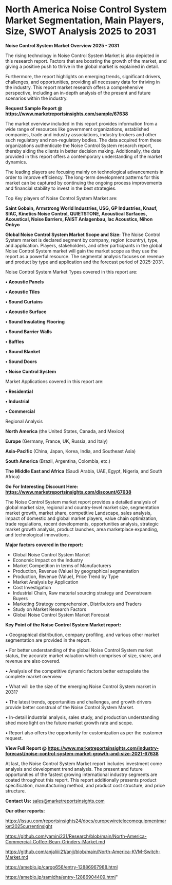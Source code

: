 # North America Noise Control System Market Segmentation, Main Players, Size, SWOT Analysis 2025 to 2031

<Strong> Noise Control System Market Overview 2025 - 2031</strong>

The rising technology in Noise Control System Market is also depicted in this research report. Factors that are boosting the growth of the market, and giving a positive push to thrive in the global market is explained in detail.

Furthermore, the report highlights on emerging trends, significant drivers, challenges, and opportunities, providing all necessary data for thriving in the industry. This report market research offers a comprehensive perspective, including an in-depth analysis of the present and future scenarios within the industry.

<strong>Request Sample Report @ <a href=https://www.marketreportsinsights.com/sample/67638>https://www.marketreportsinsights.com/sample/67638</a></strong>

The market overview included in this report provides information from a wide range of resources like government organizations, established companies, trade and industry associations, industry brokers and other such regulatory and non-regulatory bodies. The data acquired from these organizations authenticate the Noise Control System research report, thereby aiding the clients in better decision making. Additionally, the data provided in this report offers a contemporary understanding of the market dynamics.

The leading players are focusing mainly on technological advancements in order to improve efficiency. The long-term development patterns for this market can be captured by continuing the ongoing process improvements and financial stability to invest in the best strategies.

Top Key players of Noise Control System Market are:

<strong>Saint Gobain, Armstrong World Industries, USG, GP Industries, Knauf, SIAC, Kinetics Noise Control, QUIETSTONE, Acoustical Surfaces, Acoustical, Noise Barriers, FAIST Anlagenbau, Iac Acoustics, Nihon Onkyo</strong>

<strong><b>Global Noise Control System Market Scope and Size:</b></strong>
The Noise Control System market is declared segment by company, region (country), type, and application. Players, stakeholders, and other participants in the global Noise Control System market will gain the market scope as they use the report as a powerful resource. The segmental analysis focuses on revenue and product by type and application and the forecast period of 2025-2031.

Noise Control System Market Types covered in this report are:

<strong>• Acoustic Panels

• Acoustic Tiles

• Sound Curtains

• Acoustic Surface

• Sound Insulating Flooring

• Sound Barrier Walls

• Baffles

• Sound Blanket

• Sound Doors

• Noise Control System</strong>

Market Applications covered in this report are:

<strong>• Residential

• Industrial

• Commercial</strong> 

Regional Analysis

<strong>North America</strong> (the United States, Canada, and Mexico)

<strong>Europe</strong> (Germany, France, UK, Russia, and Italy)

<strong>Asia-Pacific</strong> (China, Japan, Korea, India, and Southeast Asia)

<strong>South America</strong> (Brazil, Argentina, Colombia, etc.)

<strong>The Middle East and Africa</strong> (Saudi Arabia, UAE, Egypt, Nigeria, and South Africa)

<strong>Go For Interesting Discount Here: <a href=https://www.marketreportsinsights.com/discount/67638>https://www.marketreportsinsights.com/discount/67638</a></strong>

The Noise Control System market report provides a detailed analysis of global market size, regional and country-level market size, segmentation market growth, market share, competitive Landscape, sales analysis, impact of domestic and global market players, value chain optimization, trade regulations, recent developments, opportunities analysis, strategic market growth analysis, product launches, area marketplace expanding, and technological innovations.

<strong><b>Major factors covered in the report:</b></strong>
<ul>
  <li>Global Noise Control System Market </li>
  <li>Economic Impact on the Industry</li>
  <li>Market Competition in terms of Manufacturers</li>
  <li>Production, Revenue (Value) by geographical segmentation</li>
  <li>Production, Revenue (Value), Price Trend by Type</li>
  <li>Market Analysis by Application</li>
  <li>Cost Investigation</li>
  <li>Industrial Chain, Raw material sourcing strategy and Downstream Buyers</li>
  <li>Marketing Strategy comprehension, Distributors and Traders</li>
  <li>Study on Market Research Factors</li>
  <li>Global Noise Control System Market Forecast</li>
</ul>

<strong><b>Key Point of the Noise Control System Market report:</b></strong>

• Geographical distribution, company profiling, and various other market segmentation are provided in the report.

• For better understanding of the global Noise Control System market status, the accurate market valuation which comprises of size, share, and revenue are also covered.

• Analysis of the competitive dynamic factors better extrapolate the complete market overview

• What will be the size of the emerging Noise Control System market in 2031?

• The latest trends, opportunities and challenges, and growth drivers provide better construal of the Noise Control System Market.

• In-detail industrial analysis, sales study, and production understanding shed more light on the future market growth rate and scope.

• Report also offers the opportunity for customization as per the customer request.

<strong><b>View Full Report @ <a href=https://www.marketreportsinsights.com/industry-forecast/noise-control-system-market-growth-and-size-2021-67638>https://www.marketreportsinsights.com/industry-forecast/noise-control-system-market-growth-and-size-2021-67638</a></b></strong>


At last, the Noise Control System Market report includes investment come analysis and development trend analysis. The present and future opportunities of the fastest growing international industry segments are coated throughout this report. This report additionally presents product specification, manufacturing method, and product cost structure, and price structure.

<strong>Contact Us:</strong>
sales@marketreportsinsights.com

<strong>Our other reports:</strong>

<a href=https://issuu.com/reportsinsights24/docs/europewiretelecomequipmentmarket2025currentinsight>https://issuu.com/reportsinsights24/docs/europewiretelecomequipmentmarket2025currentinsight</a>

<a href=https://github.com/yamini231/Research/blob/main/North-America-Commercial-Coffee-Bean-Grinders-Market.md>https://github.com/yamini231/Research/blob/main/North-America-Commercial-Coffee-Bean-Grinders-Market.md</a>

<a href=https://github.com/anjaliiii21/anjj/blob/main/North-America-KVM-Switch-Market.md>https://github.com/anjaliiii21/anjj/blob/main/North-America-KVM-Switch-Market.md</a>

<a href=https://ameblo.jp/cargo656/entry-12886967988.html>https://ameblo.jp/cargo656/entry-12886967988.html</a>

<a href=https://ameblo.jp/samidha/entry-12886904409.html>https://ameblo.jp/samidha/entry-12886904409.html</a>"
